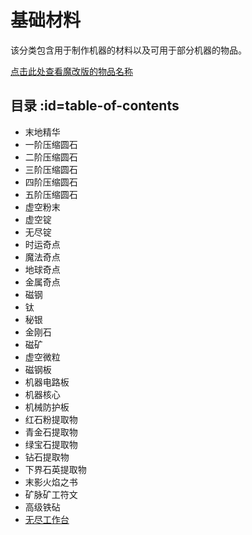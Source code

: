 # 基础材料

该分类包含用于制作机器的材料以及可用于部分机器的物品。

[点击此处查看魔改版的物品名称](./Materials-changed)

## 目录 :id=table-of-contents

- 末地精华
- 一阶压缩圆石
- 二阶压缩圆石
- 三阶压缩圆石
- 四阶压缩圆石
- 五阶压缩圆石
- 虚空粉末
- 虚空锭
- 无尽锭
- 时运奇点
- 魔法奇点
- 地球奇点
- 金属奇点
- 磁钢
- 钛
- 秘银
- 金刚石
- 磁矿
- 虚空微粒
- 磁钢板
- 机器电路板
- 机器核心
- 机械防护板
- 红石粉提取物
- 青金石提取物
- 绿宝石提取物
- 钻石提取物
- 下界石英提取物
- 末影火焰之书
- 矿脉矿工符文
- 高级铁砧
- [无尽工作台](./Infinity-Forge)
